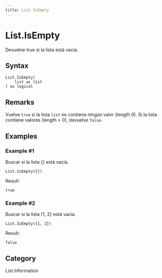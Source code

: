```yaml
---
title: List.IsEmpty
---
```


# List.IsEmpty


Devuelve true si la lista está vacía.


## Syntax

```powerquery
List.IsEmpty(
    list as list
) as logical
```


## Remarks

Vuelve <code>true</code> si la lista <code>list</code> no contiene ningún valor (length 0). Si la lista contiene valores (length > 0), devuelve <code>false</code>.


## Examples

### Example #1 
Buscar si la lista \{} está vacía.
```powerquery
List.IsEmpty({})
```

Result: 
```powerquery
true
```


### Example #2 
Buscar si la lista \{1, 2} está vacía.
```powerquery
List.IsEmpty({1, 2})
```

Result: 
```powerquery
false
```




## Category
List.Information
